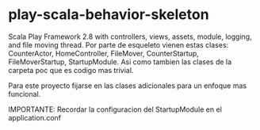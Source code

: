 # play-scala-behavior-skeleton
Scala Play Framework 2.8 with controllers, views, assets, module, logging, and file moving thread.
Por parte de esqueleto vienen estas clases: CounterActor, HomeController, FileMover, CounterStartup, FileMoverStartup, StartupModule.
Asi como tambien las clases de la carpeta poc que es codigo mas trivial.

Para este proyecto fijarse en las clases adicionales para un enfoque mas funcional.

IMPORTANTE: Recordar la configuracion del StartupModule en el application.conf
